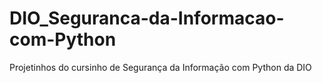 # DIO_Seguranca-da-Informacao-com-Python
Projetinhos do cursinho de Segurança da Informação com Python da DIO

